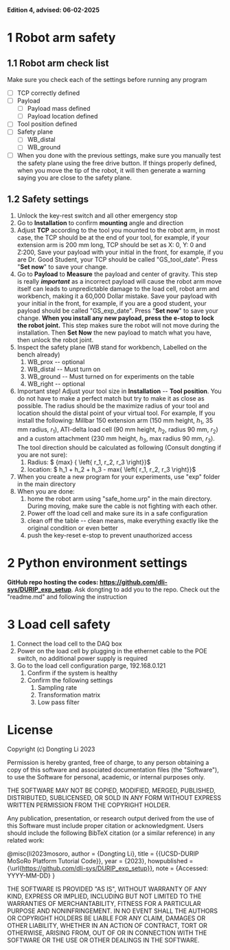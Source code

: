 **Edition 4, advised: 06-02-2025**

# 1 Robot arm safety

## 1.1 Robot arm check list
Make sure you check each of the settings before running any program
- [ ] TCP correctly defined
- [ ] Payload
	- [ ] Payload mass defined
	- [ ] Payload location defined
- [ ] Tool position defined
- [ ] Safety plane
	- [ ] WB_distal
	- [ ] WB_ground
- [ ] When you done with the previous settings, make sure you manually test the safety plane using the free drive button. If things properly defined, when you move the tip of the robot, it will then generate a warning saying you are close to the safety plane.

## 1.2 Safety settings
1. Unlock the key-rest switch and all other emergency stop
2. Go to **Installation** to confirm **mounting** angle and direction
3. Adjust **TCP** according to the tool you mounted to the robot arm, in most case, the TCP should be at the end of your tool, for example, if your extension arm is 200 mm long, TCP should be set as X: 0, Y: 0 and Z:200, Save your payload with your initial in the front, for example, if you are Dr. Good Student, your TCP should be called "GS_tool_date". Press "**Set now**" to save your change.
4. Go to **Payload** to **Measure** the payload and center of gravity. This step is really ***important*** as a incorrect payload will cause the robot arm move itself can leads to unpredictable damage to the load cell, robot arm and workbench, making it a 60,000 Dollar mistake.  Save your payload with your initial in the front, for example, if you are a good student, your payload should be called "GS_exp_date".  Press "**Set now**" to save your change. **When you install any new payload, press the e-stop to lock the robot joint.** This step makes sure the robot will not move during the installation. Then **Set Now** the new payload to match what you have, then unlock the robot joint.
5. Inspect the safety plane (WB stand for workbench, Labelled on the bench already)
	1. WB_prox -- optional
	2. WB_distal -- Must turn on
	3. WB_ground -- Must turned on for experiments on the table
	4. WB_right -- optional
6. Important step! Adjust your tool size in **Installation** -- **Tool position**. You do not have to make a perfect match but try to make it as close as possible. The radius should be the maximize radius of your tool and location should the distal point of your virtual tool. For example, If you install the following: Millbar 150 extension arm (150 mm height, $h_1$, 35 mm radius, $r_1$), ATI-delta load cell (90 mm height, $h_2$, radius 90 mm, $r_2$)  and a custom attachment (230 mm height, $h_3$, max radius 90 mm, $r_3$). The tool direction should be calculated as following (Consult dongting if you are not sure):
	1. Radius: $ {max} { \left\{ r_1, r_2, r_3 \right\}}$
	2. location: $ h_1 + h_2 + h_3 - max{ \left\{ r_1, r_2, r_3 \right\}}$
7. When you create a new program for your experiments, use "exp" folder in the main directory
8. When you are done:
	1. home the robot arm using "safe_home.urp" in the main directory. During moving, make sure the cable is not fighting with each other.
	2. Power off the load cell and make sure its in a safe configuration
	3. clean off the table --  clean means, make everything exactly like the original condition or even better
	4. push the key-reset e-stop to prevent unauthorized access

# 2 Python environment settings
**GitHub repo hosting the codes: https://github.com/dli-sys/DURIP_exp_setup**. Ask dongting to add you to the repo. Check out the "readme.md" and following the instruction

# 3 Load cell safety

1. Connect the load cell to the DAQ box
2. Power on the load cell by plugging in the ethernet cable to the POE switch, no additional power supply is required
3. Go to the load cell configuration parge, 192.168.0.121
	1. Confirm if the system is healthy
	2. Confirm the following settings
		1. Sampling rate
		2. Transformation matrix
		3. Low pass filter



# License

Copyright (c) Dongting Li 2023

Permission is hereby granted, free of charge, to any person obtaining a copy
of this software and associated documentation files (the "Software"), to use
the Software for personal, academic, or internal purposes only.

THE SOFTWARE MAY NOT BE COPIED, MODIFIED, MERGED, PUBLISHED, DISTRIBUTED,
SUBLICENSED, OR SOLD IN ANY FORM WITHOUT EXPRESS WRITTEN PERMISSION FROM
THE COPYRIGHT HOLDER.

Any publication, presentation, or research output derived from the use of this
Software must include proper citation or acknowledgment. Users should include
the following BibTeX citation (or a similar reference) in any related work:

@misc{li2023mosoro,
  author       = {Dongting Li},
  title        = {{UCSD-DURIP MoSoRo Platform Tutorial Code}},
  year         = {2023},
  howpublished = {\url{https://github.com/dli-sys/DURIP_exp_setup}},
  note         = {Accessed: YYYY-MM-DD}
}

THE SOFTWARE IS PROVIDED "AS IS", WITHOUT WARRANTY OF ANY KIND, EXPRESS OR
IMPLIED, INCLUDING BUT NOT LIMITED TO THE WARRANTIES OF MERCHANTABILITY,
FITNESS FOR A PARTICULAR PURPOSE AND NONINFRINGEMENT. IN NO EVENT SHALL THE
AUTHORS OR COPYRIGHT HOLDERS BE LIABLE FOR ANY CLAIM, DAMAGES OR OTHER
LIABILITY, WHETHER IN AN ACTION OF CONTRACT, TORT OR OTHERWISE, ARISING
FROM, OUT OF OR IN CONNECTION WITH THE SOFTWARE OR THE USE OR OTHER DEALINGS
IN THE SOFTWARE.
